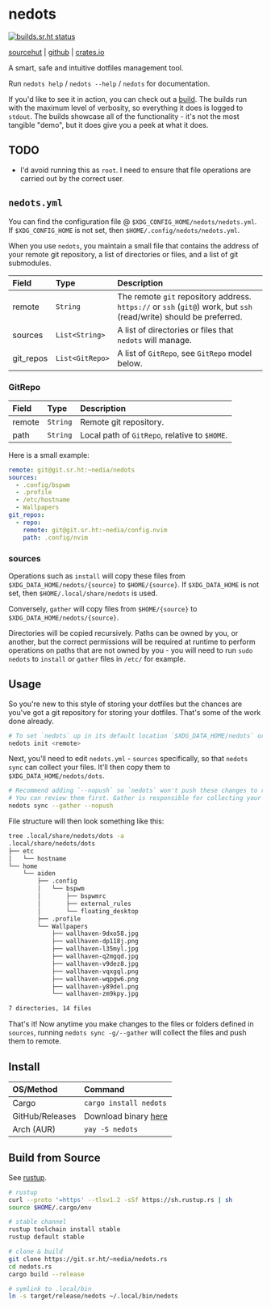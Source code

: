 # nedots

[![builds.sr.ht status](https://builds.sr.ht/~nedia.svg)](https://builds.sr.ht/~nedia?)

<!-- [![#lines](https://img.shields.io/tokei/lines/sr.ht/~nedia/nedots.rs?label=%23lines)](https://img.shields.io/tokei/lines/sr.ht/~nedia/nedots.rs?label=%23lines) -->

[sourcehut](https://git.sr.ht/~nedia/nedots.rs) | [github](https://github.com/aidenlangley/nedots.rs) | [crates.io](https://crates.io/crates/nedots)

A smart, safe and intuitive dotfiles management tool.

Run `nedots help` / `nedots --help` / `nedots` for documentation.

If you'd like to see it in action, you can check out a [build](https://builds.sr.ht/~nedia/job/916855).
The builds run with the maximum level of verbosity, so everything it does is
logged to `stdout`. The builds showcase all of the functionality - it's not the
most tangible "demo", but it does give you a peek at what it does.

## TODO

- I'd avoid running this as `root`. I need to ensure that file operations are
  carried out by the correct user.

## `nedots.yml`

You can find the configuration file @ `$XDG_CONFIG_HOME/nedots/nedots.yml`. If
`$XDG_CONFIG_HOME` is not set, then `$HOME/.config/nedots/nedots.yml`.

When you use `nedots`, you maintain a small file that contains the address of your
remote git repository, a list of directories or files, and a list of git submodules.

| Field     | Type            | Description                                                                                                         |
| :-------- | :-------------- | :------------------------------------------------------------------------------------------------------------------ |
| remote    | `String`        | The remote `git` repository address. `https://` or `ssh` (`git@`) work, but `ssh` (read/write) should be preferred. |
| sources   | `List<String>`  | A list of directories or files that `nedots` will manage.                                                           |
| git_repos | `List<GitRepo>` | A list of `GitRepo`, see `GitRepo` model below.                                                                     |

### GitRepo

| Field  | Type     | Description                                   |
| :----- | :------- | :-------------------------------------------- |
| remote | `String` | Remote git repository.                        |
| path   | `String` | Local path of `GitRepo`, relative to `$HOME`. |

Here is a small example:

```yml
remote: git@git.sr.ht:~nedia/nedots
sources:
  - .config/bspwm
  - .profile
  - /etc/hostname
  - Wallpapers
git_repos:
  - repo:
    remote: git@git.sr.ht:~nedia/config.nvim
    path: .config/nvim
```

### sources

Operations such as `install` will copy these files from `$XDG_DATA_HOME/nedots/{source}`
to `$HOME/{source}`. If `$XDG_DATA_HOME` is not set, then `$HOME/.local/share/nedots`
is used.

Conversely, `gather` will copy files from `$HOME/{source}` to `$XDG_DATA_HOME/nedots/{source}`.

Directories will be copied recursively. Paths can be owned by you, or another, but the correct
permissions will be required at runtime to perform operations on paths that are not owned by
you - you will need to run `sudo nedots` to `install` or `gather` files in `/etc/` for example.

## Usage

So you're new to this style of storing your dotfiles but the chances are you've
got a git repository for storing your dotfiles. That's some of the work done already.

```sh
# To set `nedots` up in its default location `$XDG_DATA_HOME/nedots` or `$HOME/.local/share/nedots`.
nedots init <remote>
```

Next, you'll need to edit `nedots.yml` - `sources` specifically, so that `nedots sync`
can collect your files. It'll then copy them to `$XDG_DATA_HOME/nedots/dots`.

```sh
# Recommend adding `--nopush` so `nedots` won't push these changes to remote.
# You can review them first. Gather is responsible for collecting your files.
nedots sync --gather --nopush
```

File structure will then look something like this:

```sh
tree .local/share/nedots/dots -a
.local/share/nedots/dots
├── etc
│   └── hostname
└── home
    └── aiden
        ├── .config
        │   └── bspwm
        │       ├── bspwmrc
        │       ├── external_rules
        │       └── floating_desktop
        ├── .profile
        └── Wallpapers
            ├── wallhaven-9dxo58.jpg
            ├── wallhaven-dp118j.png
            ├── wallhaven-l35myl.jpg
            ├── wallhaven-q2mgqd.jpg
            ├── wallhaven-v9dez8.jpg
            ├── wallhaven-vqxgql.png
            ├── wallhaven-wqpgw6.png
            ├── wallhaven-y89del.png
            └── wallhaven-zm9kpy.jpg

7 directories, 14 files
```

That's it! Now anytime you make changes to the files or folders defined in
`sources`, running `nedots sync -g/--gather` will collect the files and push
them to remote.

## Install

| OS/Method       | Command                                                                    |
| :-------------- | :------------------------------------------------------------------------- |
| Cargo           | `cargo install nedots`                                                     |
| GitHub/Releases | Download binary [here](https://github.com/aidenlangley/nedots.rs/releases) |
| Arch (AUR)      | `yay -S nedots`                                                            |

## Build from Source

See [rustup](https://rustup.rs/).

```sh
# rustup
curl --proto '=https' --tlsv1.2 -sSf https://sh.rustup.rs | sh
source $HOME/.cargo/env

# stable channel
rustup toolchain install stable
rustup default stable

# clone & build
git clone https://git.sr.ht/~nedia/nedots.rs
cd nedots.rs
cargo build --release

# symlink to .local/bin
ln -s target/release/nedots ~/.local/bin/nedots
```
